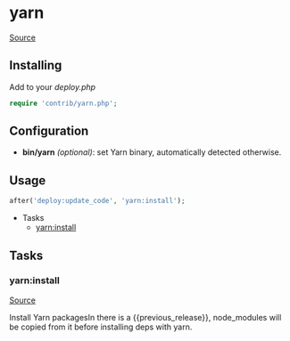 <!-- DO NOT EDIT THIS FILE! -->
<!-- Instead edit contrib/yarn.php -->
<!-- Then run bin/docgen -->

# yarn

[Source](/contrib/yarn.php)


## Installing

Add to your _deploy.php_

```php
require 'contrib/yarn.php';
```

## Configuration

- **bin/yarn** *(optional)*: set Yarn binary, automatically detected otherwise.

## Usage

```php
after('deploy:update_code', 'yarn:install');
```


* Tasks
  * [yarn:install](#yarninstall)


## Tasks

### yarn:install
[Source](https://github.com/deployphp/deployer/blob/master/contrib/yarn.php#L29)

Install Yarn packagesIn there is a {{previous_release}}, node_modules will be copied from it before installing deps with yarn.


